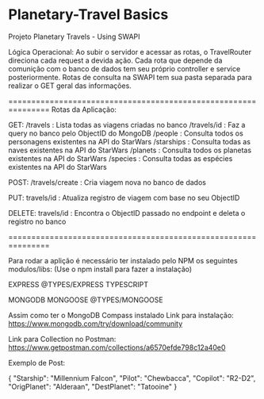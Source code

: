 # Planetary-Travel Basics

Projeto Planetary Travels - Using SWAPI

Lógica Operacional:
Ao subir o servidor e acessar as rotas, o TravelRouter direciona cada request a devida ação.
Cada rota que depende da comunição com o banco de dados tem seu próprio controller e service posteriormente.
Rotas de consulta na SWAPI tem sua pasta separada para realizar o GET geral das informações.

===============================================================
Rotas da Aplicação:

GET:
/travels : Lista todas as viagens criadas no banco
/travels/id : Faz a query no banco pelo ObjectID do MongoDB
/people : Consulta todos os personagens existentes na API do StarWars
/starships : Consulta todas as naves existentes na API do StarWars
/planets : Consulta todos os planetas existentes na API do StarWars
/species : Consulta todas as espécies existentes na API do StarWars

POST:
/travels/create : Cria viagem nova no banco de dados

PUT:
travels/id : Atualiza registro de viagem com base no seu ObjectID

DELETE:
travels/id : Encontra o ObjectID passado no endpoint e deleta o registro no banco

===============================================================

Para rodar a aplição é necessário ter instalado pelo NPM os seguintes modulos/libs:
(Use o npm install para fazer a instalação)

EXPRESS
@TYPES/EXPRESS
TYPESCRIPT

MONGODB
MONGOOSE
@TYPES/MONGOOSE

Assim como ter o MongoDB Compass instalado
Link para instalação: https://www.mongodb.com/try/download/community

Link para Collection no Postman:
https://www.getpostman.com/collections/a6570efde798c12a40e0

Exemplo de Post:

{
"Starship": "Millennium Falcon",
"Pilot": "Chewbacca",
"Copilot": "R2-D2",
"OrigPlanet": "Alderaan",
"DestPlanet": "Tatooine"
}
